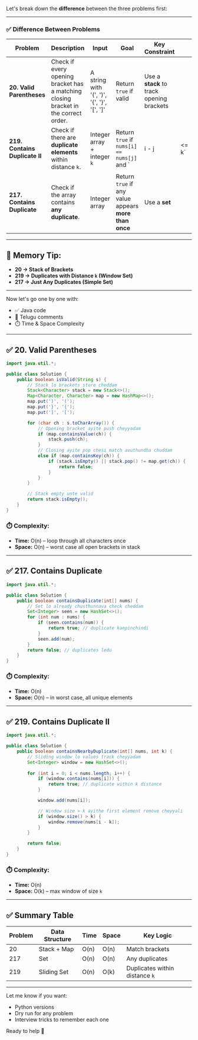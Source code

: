 Let's break down the **difference** between the three problems first:

---

### ✅ **Difference Between Problems**

| Problem                        | Description                                                                         | Input                                       | Goal                                                  | Key Constraint                            |        |                              |
| ------------------------------ | ----------------------------------------------------------------------------------- | ------------------------------------------- | ----------------------------------------------------- | ----------------------------------------- | ------ | ---------------------------- |
| **20. Valid Parentheses**      | Check if every opening bracket has a matching closing bracket in the correct order. | A string with '(', ')', '{', '}', '\[', ']' | Return `true` if valid                                | Use a **stack** to track opening brackets |        |                              |
| **219. Contains Duplicate II** | Check if there are **duplicate elements** within distance `k`.                      | Integer array + integer `k`                 | Return `true` if `nums[i] == nums[j]` and \`          | i - j                                     | <= k\` | Use a **sliding window set** |
| **217. Contains Duplicate**    | Check if the array contains **any duplicate**.                                      | Integer array                               | Return `true` if any value appears **more than once** | Use a **set**                             |        |                              |

---

## 🧠 Memory Tip:

* **20 → Stack of Brackets**
* **219 → Duplicates with Distance `k` (Window Set)**
* **217 → Just Any Duplicates (Simple Set)**

---

Now let's go one by one with:

* ✅ Java code
* 📝 Telugu comments
* ⏱️ Time & Space Complexity

---

## ✅ 20. Valid Parentheses

```java
import java.util.*;

public class Solution {
    public boolean isValid(String s) {
        // Stack lo brackets store cheddam
        Stack<Character> stack = new Stack<>();
        Map<Character, Character> map = new HashMap<>();
        map.put(')', '(');
        map.put('}', '{');
        map.put(']', '[');

        for (char ch : s.toCharArray()) {
            // Opening bracket ayite push cheyyadam
            if (map.containsValue(ch)) {
                stack.push(ch);
            } 
            // Closing ayite pop chesi match avuthundha chuddam
            else if (map.containsKey(ch)) {
                if (stack.isEmpty() || stack.pop() != map.get(ch)) {
                    return false;
                }
            }
        }

        // Stack empty unte valid
        return stack.isEmpty();
    }
}
```

### ⏱️ Complexity:

* **Time:** O(n) – loop through all characters once
* **Space:** O(n) – worst case all open brackets in stack

---

## ✅ 217. Contains Duplicate

```java
import java.util.*;

public class Solution {
    public boolean containsDuplicate(int[] nums) {
        // Set lo already chusthunnava check cheddam
        Set<Integer> seen = new HashSet<>();
        for (int num : nums) {
            if (seen.contains(num)) {
                return true; // duplicate kanpinchindi
            }
            seen.add(num);
        }
        return false; // duplicates ledu
    }
}
```

### ⏱️ Complexity:

* **Time:** O(n)
* **Space:** O(n) – in worst case, all unique elements

---

## ✅ 219. Contains Duplicate II

```java
import java.util.*;

public class Solution {
    public boolean containsNearbyDuplicate(int[] nums, int k) {
        // Sliding window lo values track cheyyadam
        Set<Integer> window = new HashSet<>();
        
        for (int i = 0; i < nums.length; i++) {
            if (window.contains(nums[i])) {
                return true; // duplicate within k distance
            }

            window.add(nums[i]);

            // Window size > k ayithe first element remove cheyyali
            if (window.size() > k) {
                window.remove(nums[i - k]);
            }
        }

        return false;
    }
}
```

### ⏱️ Complexity:

* **Time:** O(n)
* **Space:** O(k) – max window of size `k`

---

## ✅ Summary Table

| Problem | Data Structure | Time | Space | Key Logic                      |
| ------- | -------------- | ---- | ----- | ------------------------------ |
| 20      | Stack + Map    | O(n) | O(n)  | Match brackets                 |
| 217     | Set            | O(n) | O(n)  | Any duplicates                 |
| 219     | Sliding Set    | O(n) | O(k)  | Duplicates within distance `k` |

---

Let me know if you want:

* Python versions
* Dry run for any problem
* Interview tricks to remember each one

Ready to help 🚀
